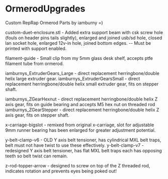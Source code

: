 OrmerodUpgrades
===============

Custom RepRap Ormerod Parts by iamburny =)

custom-duet-enclosure.stl - Added extra support beam with csk screw hole (fouls on header pins tails slightly), enlarged and joined usb/sd hole, closed lan socket hole, enlarged 12v-in hole, joined bottom edges. -- Must be printed with support enabled.

filament-guide - Small clip from my 5mm glass desk shelf, accepts ptfe filament tube from ormerod.

iamburnys_ExtruderGears_Large - direct replacement herringbone/double helix large extruder gear.
iamburnys_ExtruderGearsSmall - direct replacement herringbone/double helix small extruder gear, fits on stepper shaft.

iamburnys_ZGearHexnut - direct replacement herringbone/double helix Z axis gear, fits on guide bearing and accepts M5 hex nut on threaded rod
iamburnys_ZGearStepper - direct replacement herringbone/double helix Z axis gear, fits on stepper shaft.

x-carriage-bigslot - remixed from original x-carriage, slot for adjustable 9mm runner bearing has been enlarged for greater adjustment potential.

y-belt-clamp-v6 - OLD Y axis belt tensioner, has cylindrical MXL belt traps, belt must not have twist to use these effectively.
y-belt-clamp-v7 - redesigned Y axis belt tensioner, has flat MXL belt traps each has opposing teeth so belt twist can remain.

z-rod-topper-arrow - designed to screw on top of the Z threaded rod, indicates rotation and prevents eyes being poked out!
